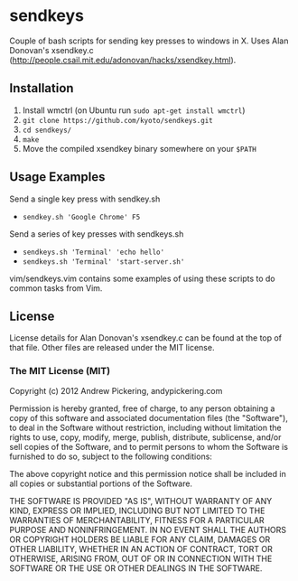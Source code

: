 # sendkeys

Couple of bash scripts for sending key presses to windows in X. Uses Alan Donovan's xsendkey.c (http://people.csail.mit.edu/adonovan/hacks/xsendkey.html).

## Installation

1. Install wmctrl (on Ubuntu run ```sudo apt-get install wmctrl```)
2. ```git clone https://github.com/kyoto/sendkeys.git```
3. ```cd sendkeys/```
4. ```make```
5. Move the compiled xsendkey binary somewhere on your ```$PATH```

## Usage Examples

Send a single key press with sendkey.sh

* ```sendkey.sh 'Google Chrome' F5```

Send a series of key presses with sendkeys.sh

* ```sendkeys.sh 'Terminal' 'echo hello'```
* ```sendkeys.sh 'Terminal' 'start-server.sh'```

vim/sendkeys.vim contains some examples of using these scripts to do common tasks from Vim.

## License

License details for Alan Donovan's xsendkey.c can be found at the top of that file. Other files are released under the MIT license.

### The MIT License (MIT)

Copyright (c) 2012 Andrew Pickering, andypickering.com

Permission is hereby granted, free of charge, to any person obtaining a copy of this software and associated documentation files (the "Software"), to deal in the Software without restriction, including without limitation the rights to use, copy, modify, merge, publish, distribute, sublicense, and/or sell copies of the Software, and to permit persons to whom the Software is furnished to do so, subject to the following conditions:

The above copyright notice and this permission notice shall be included in all copies or substantial portions of the Software.

THE SOFTWARE IS PROVIDED "AS IS", WITHOUT WARRANTY OF ANY KIND, EXPRESS OR IMPLIED, INCLUDING BUT NOT LIMITED TO THE WARRANTIES OF MERCHANTABILITY, FITNESS FOR A PARTICULAR PURPOSE AND NONINFRINGEMENT. IN NO EVENT SHALL THE AUTHORS OR COPYRIGHT HOLDERS BE LIABLE FOR ANY CLAIM, DAMAGES OR OTHER LIABILITY, WHETHER IN AN ACTION OF CONTRACT, TORT OR OTHERWISE, ARISING FROM, OUT OF OR IN CONNECTION WITH THE SOFTWARE OR THE USE OR OTHER DEALINGS IN THE SOFTWARE.